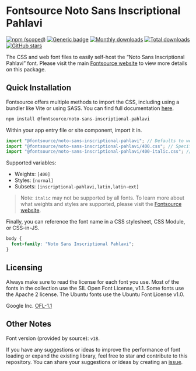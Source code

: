 # Fontsource Noto Sans Inscriptional Pahlavi

[![npm (scoped)](https://img.shields.io/npm/v/@fontsource/noto-sans-inscriptional-pahlavi?color=brightgreen)](https://www.npmjs.com/package/@fontsource/noto-sans-inscriptional-pahlavi) [![Generic badge](https://img.shields.io/badge/fontsource-passing-brightgreen)](https://github.com/fontsource/fontsource) [![Monthly downloads](https://badgen.net/npm/dm/@fontsource/noto-sans-inscriptional-pahlavi)](https://github.com/fontsource/fontsource) [![Total downloads](https://badgen.net/npm/dt/@fontsource/noto-sans-inscriptional-pahlavi)](https://github.com/fontsource/fontsource) [![GitHub stars](https://img.shields.io/github/stars/fontsource/fontsource.svg?style=social&label=Star)](https://github.com/fontsource/fontsource/stargazers)

The CSS and web font files to easily self-host the “Noto Sans Inscriptional Pahlavi” font. Please visit the main [Fontsource website](https://fontsource.org/fonts/noto-sans-inscriptional-pahlavi) to view more details on this package.

## Quick Installation

Fontsource offers multiple methods to import the CSS, including using a bundler like Vite or using SASS. You can find full documentation [here](https://fontsource.org/docs/getting-started/introduction).

```javascript
npm install @fontsource/noto-sans-inscriptional-pahlavi
```

Within your app entry file or site component, import it in.

```javascript
import "@fontsource/noto-sans-inscriptional-pahlavi"; // Defaults to weight 400
import "@fontsource/noto-sans-inscriptional-pahlavi/400.css"; // Specify weight
import "@fontsource/noto-sans-inscriptional-pahlavi/400-italic.css"; // Specify weight and style
```

Supported variables:
- Weights: `[400]`
- Styles: `[normal]`
- Subsets: `[inscriptional-pahlavi,latin,latin-ext]`

> Note: `italic` may not be supported by all fonts. To learn more about what weights and styles are supported, please visit the [Fontsource website](https://fontsource.org/fonts/noto-sans-inscriptional-pahlavi).

Finally, you can reference the font name in a CSS stylesheet, CSS Module, or CSS-in-JS.

```css
body {
  font-family: "Noto Sans Inscriptional Pahlavi";
}
```

## Licensing
Always make sure to read the license for each font you use. Most of the fonts in the collection use the SIL Open Font License, v1.1. Some fonts use the Apache 2 license. The Ubuntu fonts use the Ubuntu Font License v1.0.

Google Inc.
[OFL-1.1](http://scripts.sil.org/OFL)

## Other Notes
Font version (provided by source): `v18`.

If you have any suggestions or ideas to improve the performance of font loading or expand the existing library, feel free to star and contribute to this repository. You can share your suggestions or ideas by creating an [issue](https://github.com/fontsource/fontsource/issues).
